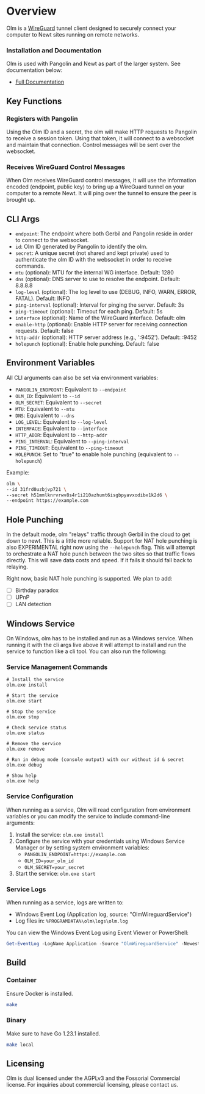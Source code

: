 # Overview

Olm is a [WireGuard](https://www.wireguard.com/) tunnel client designed to securely connect your computer to Newt sites running on remote networks.

### Installation and Documentation

Olm is used with Pangolin and Newt as part of the larger system. See documentation below:

-   [Full Documentation](https://docs.fossorial.io)

## Key Functions

### Registers with Pangolin

Using the Olm ID and a secret, the olm will make HTTP requests to Pangolin to receive a session token. Using that token, it will connect to a websocket and maintain that connection. Control messages will be sent over the websocket.

### Receives WireGuard Control Messages

When Olm receives WireGuard control messages, it will use the information encoded (endpoint, public key) to bring up a WireGuard tunnel on your computer to a remote Newt. It will ping over the tunnel to ensure the peer is brought up.

## CLI Args

-   `endpoint`: The endpoint where both Gerbil and Pangolin reside in order to connect to the websocket.
-   `id`: Olm ID generated by Pangolin to identify the olm.
-   `secret`: A unique secret (not shared and kept private) used to authenticate the olm ID with the websocket in order to receive commands.
-   `mtu` (optional): MTU for the internal WG interface. Default: 1280
-   `dns` (optional): DNS server to use to resolve the endpoint. Default: 8.8.8.8
-   `log-level` (optional): The log level to use (DEBUG, INFO, WARN, ERROR, FATAL). Default: INFO
-   `ping-interval` (optional): Interval for pinging the server. Default: 3s
-   `ping-timeout` (optional): Timeout for each ping. Default: 5s
-   `interface` (optional): Name of the WireGuard interface. Default: olm
-   `enable-http` (optional): Enable HTTP server for receiving connection requests. Default: false
-   `http-addr` (optional): HTTP server address (e.g., ':9452'). Default: :9452
-   `holepunch` (optional): Enable hole punching. Default: false

## Environment Variables

All CLI arguments can also be set via environment variables:

-   `PANGOLIN_ENDPOINT`: Equivalent to `--endpoint`
-   `OLM_ID`: Equivalent to `--id`
-   `OLM_SECRET`: Equivalent to `--secret`
-   `MTU`: Equivalent to `--mtu`
-   `DNS`: Equivalent to `--dns`
-   `LOG_LEVEL`: Equivalent to `--log-level`
-   `INTERFACE`: Equivalent to `--interface`
-   `HTTP_ADDR`: Equivalent to `--http-addr`
-   `PING_INTERVAL`: Equivalent to `--ping-interval`
-   `PING_TIMEOUT`: Equivalent to `--ping-timeout`
-   `HOLEPUNCH`: Set to "true" to enable hole punching (equivalent to `--holepunch`)

Example:

```bash
olm \
--id 31frd0uzbjvp721 \
--secret h51mmlknrvrwv8s4r1i210azhumt6isgbpyavxodibx1k2d6 \
--endpoint https://example.com
```

## Hole Punching

In the default mode, olm "relays" traffic through Gerbil in the cloud to get down to newt. This is a little more reliable. Support for NAT hole punching is also EXPERIMENTAL right now using the `--holepunch` flag. This will attempt to orchestrate a NAT hole punch between the two sites so that traffic flows directly. This will save data costs and speed. If it fails it should fall back to relaying.

Right now, basic NAT hole punching is supported. We plan to add:

-   [ ] Birthday paradox
-   [ ] UPnP
-   [ ] LAN detection

## Windows Service

On Windows, olm has to be installed and run as a Windows service. When running it with the cli args live above it will attempt to install and run the service to function like a cli tool. You can also run the following:

### Service Management Commands

```
# Install the service
olm.exe install

# Start the service
olm.exe start

# Stop the service
olm.exe stop

# Check service status
olm.exe status

# Remove the service
olm.exe remove

# Run in debug mode (console output) with our without id & secret
olm.exe debug

# Show help
olm.exe help
```

### Service Configuration

When running as a service, Olm will read configuration from environment variables or you can modify the service to include command-line arguments:

1. Install the service: `olm.exe install`
2. Configure the service with your credentials using Windows Service Manager or by setting system environment variables:
    - `PANGOLIN_ENDPOINT=https://example.com`
    - `OLM_ID=your_olm_id`
    - `OLM_SECRET=your_secret`
3. Start the service: `olm.exe start`

### Service Logs

When running as a service, logs are written to:

-   Windows Event Log (Application log, source: "OlmWireguardService")
-   Log files in: `%PROGRAMDATA%\olm\logs\olm.log`

You can view the Windows Event Log using Event Viewer or PowerShell:

```powershell
Get-EventLog -LogName Application -Source "OlmWireguardService" -Newest 10
```

## Build

### Container

Ensure Docker is installed.

```bash
make
```

### Binary

Make sure to have Go 1.23.1 installed.

```bash
make local
```

## Licensing

Olm is dual licensed under the AGPLv3 and the Fossorial Commercial license. For inquiries about commercial licensing, please contact us.